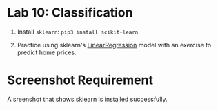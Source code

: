 # Lab 10: Classification

1. Install `sklearn`: `pip3 install scikit-learn`

2. Practice using sklearn's [LinearRegression](./house_prices.ipynb) model with an exercise to predict home prices.

# Screenshot Requirement

A sreenshot that shows sklearn is installed successfully.